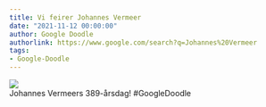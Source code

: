 ```yaml
---
title: Vi feirer Johannes Vermeer
date: "2021-11-12 00:00:00"
author: Google Doodle
authorlink: https://www.google.com/search?q=Johannes%20Vermeer
tags:
- Google-Doodle
---
```

<img src="https://www.google.com/logos/doodles/2021/celebrating-johannes-vermeer-6753651837109124.3-l.png" referrerpolicy="no-referrer"><br>Johannes Vermeers 389-årsdag! #GoogleDoodle